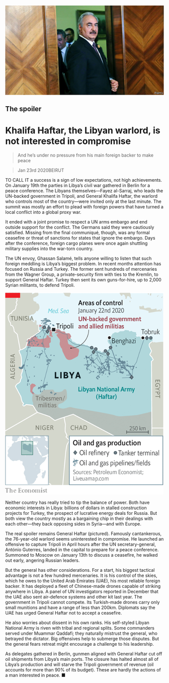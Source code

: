 ![](./images/20200125_MAP002.jpg)

## The spoiler

# Khalifa Haftar, the Libyan warlord, is not interested in compromise

> And he’s under no pressure from his main foreign backer to make peace

> Jan 23rd 2020BEIRUT

TO CALL IT a success is a sign of low expectations, not high achievements. On January 19th the parties in Libya’s civil war gathered in Berlin for a peace conference. The Libyans themselves—Fayez al-Sarraj, who leads the UN-backed government in Tripoli, and General Khalifa Haftar, the warlord who controls most of the country—were invited only at the last minute. The summit was mostly an effort to plead with foreign powers that have turned a local conflict into a global proxy war.

It ended with a joint promise to respect a UN arms embargo and end outside support for the conflict. The Germans said they were cautiously satisfied. Missing from the final communiqué, though, was any formal ceasefire or threat of sanctions for states that ignore the embargo. Days after the conference, foreign cargo planes were once again shuttling military supplies into the war-torn country.

The UN envoy, Ghassan Salamé, tells anyone willing to listen that such foreign meddling is Libya’s biggest problem. In recent months attention has focused on Russia and Turkey. The former sent hundreds of mercenaries from the Wagner Group, a private-security firm with ties to the Kremlin, to support General Haftar. Turkey then sent its own guns-for-hire, up to 2,000 Syrian militants, to defend Tripoli.

![](./images/20200125_MAM966.png)

Neither country has really tried to tip the balance of power. Both have economic interests in Libya: billions of dollars in stalled construction projects for Turkey, the prospect of lucrative energy deals for Russia. But both view the country mostly as a bargaining chip in their dealings with each other—they back opposing sides in Syria—and with Europe.

The real spoiler remains General Haftar (pictured). Famously cantankerous, the 76-year-old warlord seems uninterested in compromise. He launched an offensive to capture Tripoli in April hours after the UN secretary-general, António Guterres, landed in the capital to prepare for a peace conference. Summoned to Moscow on January 13th to discuss a ceasefire, he walked out early, angering Russian leaders.

But the general has other considerations. For a start, his biggest tactical advantage is not a few hundred mercenaries. It is his control of the skies, which he owes to the United Arab Emirates (UAE), his most reliable foreign backer. It has deployed a fleet of Chinese-made drones capable of striking anywhere in Libya. A panel of UN investigators reported in December that the UAE also sent air-defence systems and other kit last year. The government in Tripoli cannot compete. Its Turkish-made drones carry only small munitions and have a range of less than 200km. Diplomats say the UAE has urged General Haftar not to accept a ceasefire.

He also worries about dissent in his own ranks. His self-styled Libyan National Army is riven with tribal and regional splits. Some commanders served under Muammar Qaddafi; they naturally mistrust the general, who betrayed the dictator. Big offensives help to submerge those disputes. But the general fears retreat might encourage a challenge to his leadership.

As delegates gathered in Berlin, gunmen aligned with General Haftar cut off oil shipments from Libya’s main ports. The closure has halted almost all of Libya’s production and will starve the Tripoli government of revenue (oil accounts for more than 90% of its budget). These are hardly the actions of a man interested in peace. ■